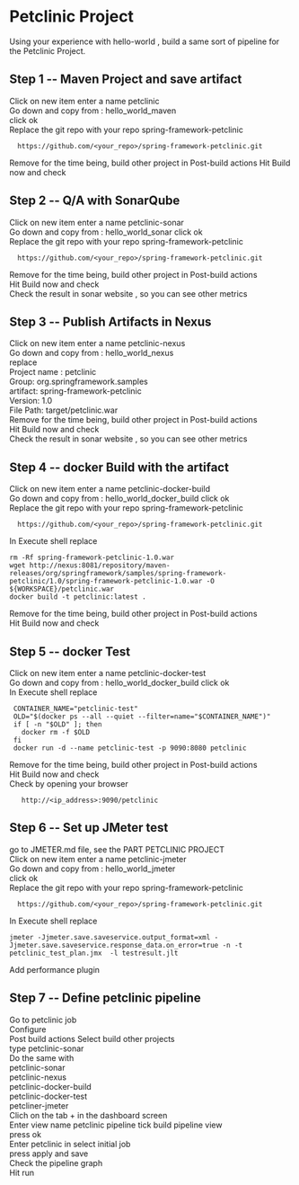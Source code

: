 # Petclinic Project 
Using your experience with hello-world , build a same sort of pipeline for the Petclinic Project. 

## Step 1 --  Maven Project and save artifact
Click on new item enter a name petclinic    
Go down and copy from :  hello_world_maven   
click ok   
Replace the git repo with your repo spring-framework-petclinic
```
  https://github.com/<your_repo>/spring-framework-petclinic.git 
```
Remove for the time being, build other project in Post-build actions 
Hit Build now and check 

## Step 2 --  Q/A with SonarQube 
Click on new item enter a name petclinic-sonar    
Go down and copy from :  hello_world_sonar
click ok   
Replace the git repo with your repo spring-framework-petclinic
```
  https://github.com/<your_repo>/spring-framework-petclinic.git 
```
Remove for the time being, build other project in Post-build actions   
Hit Build now and check  
Check the result in sonar website , so you can see other metrics

## Step 3 --  Publish Artifacts in Nexus 
Click on new item enter a name petclinic-nexus      
Go down and copy from :  hello_world_nexus  
replace  
Project name : petclinic   
Group: org.springframework.samples  
artifact: spring-framework-petclinic  
Version: 1.0  
File Path: target/petclinic.war  
Remove for the time being, build other project in Post-build actions     
Hit Build now and check  
Check the result in sonar website , so you can see other metrics

## Step 4 --  docker Build with the artifact
 Click on new item enter a name petclinic-docker-build      
 Go down and copy from :  hello_world_docker_build
 click ok   
 Replace the git repo with your repo spring-framework-petclinic
  ```
    https://github.com/<your_repo>/spring-framework-petclinic.git 
  ```
In Execute shell replace 
```shell script
rm -Rf spring-framework-petclinic-1.0.war
wget http://nexus:8081/repository/maven-releases/org/springframework/samples/spring-framework-petclinic/1.0/spring-framework-petclinic-1.0.war -O ${WORKSPACE}/petclinic.war
docker build -t petclinic:latest .
```
 Remove for the time being, build other project in Post-build actions   
  Hit Build now and check   
  
## Step 5 --  docker Test 
 Click on new item enter a name petclinic-docker-test      
 Go down and copy from :  hello_world_docker_build
 click ok   
 In Execute shell replace
 ```shell script
  CONTAINER_NAME="petclinic-test"
  OLD="$(docker ps --all --quiet --filter=name="$CONTAINER_NAME")"
  if [ -n "$OLD" ]; then
    docker rm -f $OLD
  fi
  docker run -d --name petclinic-test -p 9090:8080 petclinic
 ```
 Remove for the time being, build other project in Post-build actions  
   Hit Build now and check   
  Check by opening your browser    
  ```shell script
     http://<ip_address>:9090/petclinic
``` 

  ## Step 6 -- Set up JMeter test 
  go to JMETER.md file,  see the PART PETCLINIC PROJECT  
  Click on new item enter a name petclinic-jmeter   
  Go down and copy from :  hello_world_jmeter   
  click ok  
  Replace the git repo with your repo spring-framework-petclinic  
   ```
     https://github.com/<your_repo>/spring-framework-petclinic.git 
   ``` 
   In Execute shell replace  
   ```shell script
   jmeter -Jjmeter.save.saveservice.output_format=xml -Jjmeter.save.saveservice.response_data.on_error=true -n -t petclinic_test_plan.jmx  -l testresult.jlt
   ```
  Add performance plugin 
  
   ## Step 7 -- Define petclinic pipeline 
  Go to  petclinic job     
  Configure        
  Post build actions Select build other projects   
 type petclinic-sonar   
 Do the same with  
 petclinic-sonar   
 petclinic-nexus  
 petclinic-docker-build  
 petclinic-docker-test  
 petcliner-jmeter  
 Clich on the tab + in the dashboard screen   
 Enter view name petclinic pipeline 
 tick build pipeline view  
 press ok   
 Enter petclinic in select initial job   
 press apply and save   
 Check the pipeline graph   
 Hit run  
  
